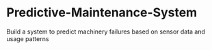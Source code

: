 # Predictive-Maintenance-System
Build a system to predict machinery failures based on sensor data and usage patterns
